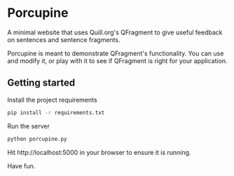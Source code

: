 # Porcupine

A minimal website that uses Quill.org's QFragment to give useful feedback on
sentences and sentence fragments.

Porcupine is meant to demonstrate QFragment's functionality.  You can use and
modify it, or play with it to see if QFragment is right for your application.


## Getting started

Install the project requirements
```bash
pip install -r requirements.txt
```

Run the server
```bash
python porcupine.py
```

Hit http://localhost:5000 in your browser to ensure it is running.

Have fun.
